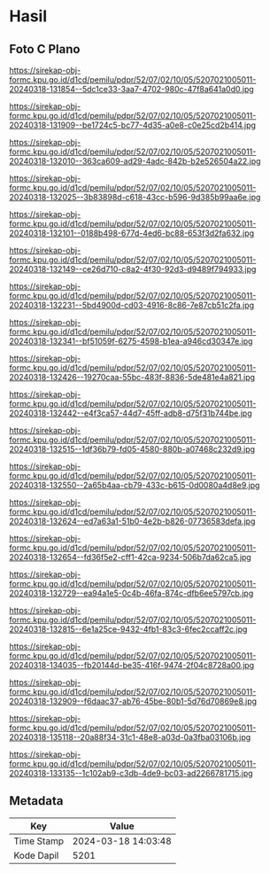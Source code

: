 # Hasil

## Foto C Plano

https://sirekap-obj-formc.kpu.go.id/d1cd/pemilu/pdpr/52/07/02/10/05/5207021005011-20240318-131854--5dc1ce33-3aa7-4702-980c-47f8a641a0d0.jpg

https://sirekap-obj-formc.kpu.go.id/d1cd/pemilu/pdpr/52/07/02/10/05/5207021005011-20240318-131909--be1724c5-bc77-4d35-a0e8-c0e25cd2b414.jpg

https://sirekap-obj-formc.kpu.go.id/d1cd/pemilu/pdpr/52/07/02/10/05/5207021005011-20240318-132010--363ca609-ad29-4adc-842b-b2e526504a22.jpg

https://sirekap-obj-formc.kpu.go.id/d1cd/pemilu/pdpr/52/07/02/10/05/5207021005011-20240318-132025--3b83898d-c618-43cc-b596-9d385b99aa6e.jpg

https://sirekap-obj-formc.kpu.go.id/d1cd/pemilu/pdpr/52/07/02/10/05/5207021005011-20240318-132101--0188b498-677d-4ed6-bc88-653f3d2fa632.jpg

https://sirekap-obj-formc.kpu.go.id/d1cd/pemilu/pdpr/52/07/02/10/05/5207021005011-20240318-132149--ce26d710-c8a2-4f30-92d3-d9489f794933.jpg

https://sirekap-obj-formc.kpu.go.id/d1cd/pemilu/pdpr/52/07/02/10/05/5207021005011-20240318-132231--5bd4900d-cd03-4916-8c86-7e87cb51c2fa.jpg

https://sirekap-obj-formc.kpu.go.id/d1cd/pemilu/pdpr/52/07/02/10/05/5207021005011-20240318-132341--bf51059f-6275-4598-b1ea-a946cd30347e.jpg

https://sirekap-obj-formc.kpu.go.id/d1cd/pemilu/pdpr/52/07/02/10/05/5207021005011-20240318-132426--19270caa-55bc-483f-8836-5de481e4a821.jpg

https://sirekap-obj-formc.kpu.go.id/d1cd/pemilu/pdpr/52/07/02/10/05/5207021005011-20240318-132442--e4f3ca57-44d7-45ff-adb8-d75f31b744be.jpg

https://sirekap-obj-formc.kpu.go.id/d1cd/pemilu/pdpr/52/07/02/10/05/5207021005011-20240318-132515--1df36b79-fd05-4580-880b-a07468c232d9.jpg

https://sirekap-obj-formc.kpu.go.id/d1cd/pemilu/pdpr/52/07/02/10/05/5207021005011-20240318-132550--2a65b4aa-cb79-433c-b615-0d0080a4d8e9.jpg

https://sirekap-obj-formc.kpu.go.id/d1cd/pemilu/pdpr/52/07/02/10/05/5207021005011-20240318-132624--ed7a63a1-51b0-4e2b-b826-07736583defa.jpg

https://sirekap-obj-formc.kpu.go.id/d1cd/pemilu/pdpr/52/07/02/10/05/5207021005011-20240318-132654--fd36f5e2-cff1-42ca-9234-506b7da62ca5.jpg

https://sirekap-obj-formc.kpu.go.id/d1cd/pemilu/pdpr/52/07/02/10/05/5207021005011-20240318-132729--ea94a1e5-0c4b-46fa-874c-dfb6ee5797cb.jpg

https://sirekap-obj-formc.kpu.go.id/d1cd/pemilu/pdpr/52/07/02/10/05/5207021005011-20240318-132815--6e1a25ce-9432-4fb1-83c3-6fec2ccaff2c.jpg

https://sirekap-obj-formc.kpu.go.id/d1cd/pemilu/pdpr/52/07/02/10/05/5207021005011-20240318-134035--fb20144d-be35-416f-9474-2f04c8728a00.jpg

https://sirekap-obj-formc.kpu.go.id/d1cd/pemilu/pdpr/52/07/02/10/05/5207021005011-20240318-132909--f6daac37-ab76-45be-80b1-5d76d70869e8.jpg

https://sirekap-obj-formc.kpu.go.id/d1cd/pemilu/pdpr/52/07/02/10/05/5207021005011-20240318-135118--20a88f34-31c1-48e8-a03d-0a3fba03106b.jpg

https://sirekap-obj-formc.kpu.go.id/d1cd/pemilu/pdpr/52/07/02/10/05/5207021005011-20240318-133135--1c102ab9-c3db-4de9-bc03-ad2266781715.jpg


## Metadata

| Key        | Value               |
| ---------- | ------------------- |
| Time Stamp | 2024-03-18 14:03:48 |
| Kode Dapil | 5201                |



